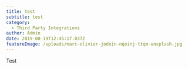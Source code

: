 ```yaml
---
title: test
subtitle: test
category:
  - Third Party Integrations
author: Admin
date: 2019-08-19T12:45:17.037Z
featureImage: /uploads/marc-olivier-jodoin-nqoinj-ttqm-unsplash.jpg
---
```

Test
